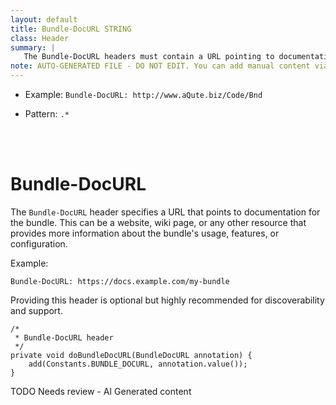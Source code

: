 ```yaml
---
layout: default
title: Bundle-DocURL STRING
class: Header
summary: |
   The Bundle-DocURL headers must contain a URL pointing to documentation about this bundle.
note: AUTO-GENERATED FILE - DO NOT EDIT. You can add manual content via same filename in ext folder. 
---
```


- Example: `Bundle-DocURL: http://www.aQute.biz/Code/Bnd`

- Pattern: `.*`

<!-- Manual content from: ext/bundle_docurl.md --><br /><br />

# Bundle-DocURL

The `Bundle-DocURL` header specifies a URL that points to documentation for the bundle. This can be a website, wiki page, or any other resource that provides more information about the bundle's usage, features, or configuration.

Example:

```
Bundle-DocURL: https://docs.example.com/my-bundle
```

Providing this header is optional but highly recommended for discoverability and support.
	
	/*
	 * Bundle-DocURL header
	 */
	private void doBundleDocURL(BundleDocURL annotation) {
		add(Constants.BUNDLE_DOCURL, annotation.value());
	}



TODO Needs review - AI Generated content

